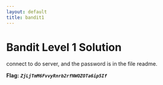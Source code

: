 ```yaml
---
layout: default
title: bandit1
---
```


# Bandit Level 1 Solution

connect to do server, and the password is in the file readme.

**Flag:** ***`ZjLjTmM6FvvyRnrb2rfNWOZOTa6ip5If`*** 

